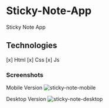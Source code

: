 # Sticky-Note-App

Sticky Note App

## Technologies

[x] Html
[x] Css
[x] Js

### Screenshots

Mobile Version
![sticky-note-mobile](https://user-images.githubusercontent.com/31516195/150563990-e94b9241-425b-4850-997e-ba346eda2e7d.png)

Desktop Version
![sticky-note-desktop](https://user-images.githubusercontent.com/31516195/150564057-3f11be3e-d49d-4cc3-a729-d9480a4b55b2.png)
